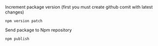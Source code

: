 Increment package version (first you must create github comit with latest changes)
```
npm version patch
```


Send package to Npm repository
```
npm publish
```


